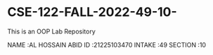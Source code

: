 # CSE-122-FALL-2022-49-10-
This is an OOP Lab Repository


NAME    :AL HOSSAIN ABID
ID      :21225103470
INTAKE  :49
SECTION :10
